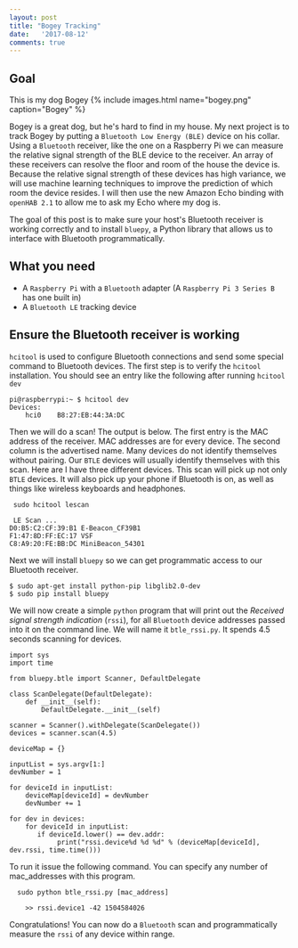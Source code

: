 ```yaml
---
layout: post
title: "Bogey Tracking"
date:   '2017-08-12'
comments: true
---
```

## Goal
This is my dog Bogey
{% include images.html name="bogey.png" caption="Bogey" %}

Bogey is a great dog, but he's hard to find in my house.  My next project is to track Bogey by putting a  `Bluetooth Low Energy (BLE)` device on his collar.  Using a `Bluetooth` receiver, like the one on a Raspberry Pi we can measure the relative signal strength of the BLE device to the receiver.  An array of these receivers can resolve the floor and room of the house the device is.  Because the relative signal strength of these devices has high variance, we will use machine learning techniques to improve the prediction of which room the device resides.  I will then use the new Amazon Echo binding with `openHAB 2.1` to allow me to ask my Echo where my dog is.

The goal of this post is to make sure your host's Bluetooth receiver is working correctly and to install `bluepy`, a Python library that allows us to interface with Bluetooth programmatically.

## What you need
* A `Raspberry Pi` with a `Bluetooth` adapter (A `Raspberry Pi 3 Series B` has one built in)
* A `Bluetooth LE` tracking device

## Ensure the Bluetooth receiver is working
`hcitool` is used to configure Bluetooth connections and send some special command to Bluetooth devices. The first step is to verify the `hcitool` installation. You should see an entry like the following after running `hcitool dev`

```
pi@raspberrypi:~ $ hcitool dev
Devices:
    hci0    B8:27:EB:44:3A:DC
```

Then we will do a scan!  The output is below.  The first entry is the MAC address of the receiver.  MAC addresses are for every device.  The second column is the advertised name.  Many devices do not identify themselves without pairing.  Our `BTLE` devices will usually identify themselves with this scan.  Here are I have three different devices.  This scan will pick up not only `BTLE` devices.  It will also pick up your phone if Bluetooth is on, as well as things like wireless keyboards and headphones.  

```
 sudo hcitool lescan

 LE Scan ...
D0:B5:C2:CF:39:B1 E-Beacon_CF39B1
F1:47:8D:FF:EC:17 VSF
C8:A9:20:FE:BB:DC MiniBeacon_54301
```
Next we will install `bluepy` so we can get programmatic access to our Bluetooth receiver.

```
$ sudo apt-get install python-pip libglib2.0-dev
$ sudo pip install bluepy
```

We will now create a simple `python` program that will print out the *Received signal strength indication* (`rssi`), for all `Bluetooth` device addresses passed into it on the command line.  We will name it `btle_rssi.py`.  It spends 4.5 seconds scanning for devices.  

```
import sys
import time

from bluepy.btle import Scanner, DefaultDelegate

class ScanDelegate(DefaultDelegate):
    def __init__(self):
        DefaultDelegate.__init__(self)

scanner = Scanner().withDelegate(ScanDelegate())
devices = scanner.scan(4.5)

deviceMap = {}

inputList = sys.argv[1:]
devNumber = 1

for deviceId in inputList:
    deviceMap[deviceId] = devNumber
    devNumber += 1

for dev in devices:
    for deviceId in inputList:
       if deviceId.lower() == dev.addr:
            print("rssi.device%d %d %d" % (deviceMap[deviceId], dev.rssi, time.time()))

```

To run it issue the following command.  You can specify any number of mac_addresses with this program.

```
  sudo python btle_rssi.py [mac_address]

    >> rssi.device1 -42 1504584026
```

Congratulations!  You can now do a `Bluetooth` scan and programmatically measure the `rssi` of any device within range.
